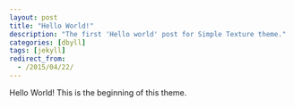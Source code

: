 ```yaml
---
layout: post
title: "Hello World!"
description: "The first 'Hello world' post for Simple Texture theme."
categories: [dbyll]
tags: [jekyll]
redirect_from:
  - /2015/04/22/
---
```

Hello World! This is the beginning of this theme.
